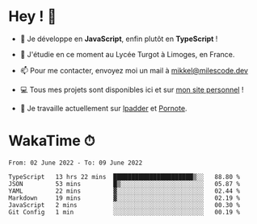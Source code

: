 # Hey ! 🌃

- 🔭 Je développe en **JavaScript**, enfin plutôt en **TypeScript** !

- 🌱 J'étudie en ce moment au Lycée Turgot à Limoges, en France.

- 📫 Pour me contacter, envoyez moi un mail à <a href="mailto:mikkel@milescode.dev">mikkel@milescode.dev</a>

- 💻 Tous mes projets sont disponibles ici et sur <a href="https://www.vexcited.ml">mon site personnel</a> !

- 👀 Je travaille actuellement sur [lpadder](https://github.com/Vexcited/lpadder) et [Pornote](https://github.com/Vexcited/Pornote).

# WakaTime ⏱

<!--START_SECTION:waka-->

```text
From: 02 June 2022 - To: 09 June 2022

TypeScript   13 hrs 22 mins  ██████████████████████▒░░   88.80 %
JSON         53 mins         █▒░░░░░░░░░░░░░░░░░░░░░░░   05.87 %
YAML         22 mins         ▓░░░░░░░░░░░░░░░░░░░░░░░░   02.44 %
Markdown     19 mins         ▓░░░░░░░░░░░░░░░░░░░░░░░░   02.19 %
JavaScript   2 mins          ░░░░░░░░░░░░░░░░░░░░░░░░░   00.30 %
Git Config   1 min           ░░░░░░░░░░░░░░░░░░░░░░░░░   00.19 %
```

<!--END_SECTION:waka-->
